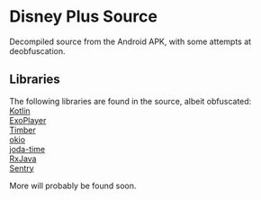 # Disney Plus Source
Decompiled source from the Android APK, with some attempts at deobfuscation.

## Libraries
The following libraries are found in the source, albeit obfuscated: \
[Kotlin](https://github.com/JetBrains/kotlin) \
[ExoPlayer](https://github.com/google/ExoPlayer) \
[Timber](https://github.com/JakeWharton/timber) \
[okio](https://github.com/square/okio) \
[joda-time](https://github.com/JodaOrg/joda-time) \
[RxJava](https://github.com/ReactiveX/RxJava) \
[Sentry](https://github.com/getsentry/sentry)

More will probably be found soon.
